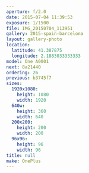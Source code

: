 ```yaml
---
aperture: f/2.0
date: 2015-07-04 11:39:53
exposure: 1/1500
file: IMG_20150704_113951
gallery: 2015-spain-barcelona
layout: gallery-photo
location:
  latitude: 41.387875
  longitude: 2.1883033333333
model: One A0001
next: 8a21440
ordering: 26
previous: b3745f7
sizes:
  1920x1080:
    height: 1080
    width: 1920
  640w:
    height: 360
    width: 640
  200x200:
    height: 200
    width: 200
  96x96:
    height: 96
    width: 96
title: null
make: OnePlus
---
```

